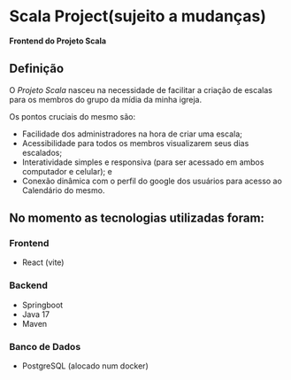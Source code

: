 # Scala Project(sujeito a mudanças)

**Frontend do Projeto Scala**

## Definição

O _Projeto Scala_ nasceu na necessidade de facilitar a criação de escalas para os membros do grupo da mídia da minha igreja.

Os pontos cruciais do mesmo são: <br>

-   Facilidade dos administradores na hora de criar uma escala;
-   Acessibilidade para todos os membros visualizarem seus dias escalados;
-   Interatividade simples e responsiva (para ser acessado em ambos computador e celular); e
-   Conexão dinâmica com o perfil do google dos usuários para acesso ao Calendário do mesmo.

## No momento as tecnologias utilizadas foram:

### Frontend

-   React (vite)

### Backend

-   Springboot
-   Java 17
-   Maven

### Banco de Dados

-   PostgreSQL (alocado num docker)
